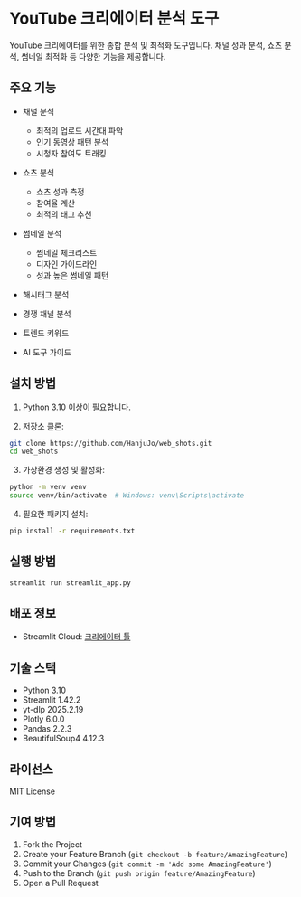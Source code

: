 # YouTube 크리에이터 분석 도구

YouTube 크리에이터를 위한 종합 분석 및 최적화 도구입니다. 채널 성과 분석, 쇼츠 분석, 썸네일 최적화 등 다양한 기능을 제공합니다.

## 주요 기능

- 채널 분석
  - 최적의 업로드 시간대 파악
  - 인기 동영상 패턴 분석
  - 시청자 참여도 트래킹

- 쇼츠 분석
  - 쇼츠 성과 측정
  - 참여율 계산
  - 최적의 태그 추천

- 썸네일 분석
  - 썸네일 체크리스트
  - 디자인 가이드라인
  - 성과 높은 썸네일 패턴

- 해시태그 분석
- 경쟁 채널 분석
- 트렌드 키워드
- AI 도구 가이드

## 설치 방법

1. Python 3.10 이상이 필요합니다.

2. 저장소 클론:
```bash
git clone https://github.com/HanjuJo/web_shots.git
cd web_shots
```

3. 가상환경 생성 및 활성화:
```bash
python -m venv venv
source venv/bin/activate  # Windows: venv\Scripts\activate
```

4. 필요한 패키지 설치:
```bash
pip install -r requirements.txt
```

## 실행 방법

```bash
streamlit run streamlit_app.py
```

## 배포 정보

- Streamlit Cloud: [크리에이터 툴](https://webshortsgrok3-jvkhzwd6dgclluwktmax7q.streamlit.app/)

## 기술 스택

- Python 3.10
- Streamlit 1.42.2
- yt-dlp 2025.2.19
- Plotly 6.0.0
- Pandas 2.2.3
- BeautifulSoup4 4.12.3

## 라이선스

MIT License

## 기여 방법

1. Fork the Project
2. Create your Feature Branch (`git checkout -b feature/AmazingFeature`)
3. Commit your Changes (`git commit -m 'Add some AmazingFeature'`)
4. Push to the Branch (`git push origin feature/AmazingFeature`)
5. Open a Pull Request